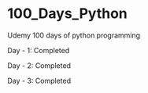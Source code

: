 # 100_Days_Python
Udemy 100 days of python programming

Day - 1: Completed

Day - 2: Completed

Day - 3: Completed